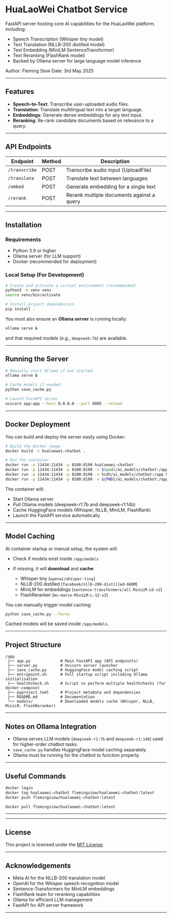 # HuaLaoWei Chatbot Service

FastAPI server hosting core AI capabilities for the HuaLaoWei platform, including:

* Speech Transcription (Whisper tiny model)
* Text Translation (NLLB-200 distilled model)
* Text Embedding (MiniLM SentenceTransformer)
* Text Reranking (FlashRank model)
* Backed by Ollama server for large language model inference

Author: Fleming Siow
Date: 3rd May 2025

---

## Features

* **Speech-to-Text**: Transcribe user-uploaded audio files.
* **Translation**: Translate multilingual text into a target language.
* **Embeddings**: Generate dense embeddings for any text input.
* **Reranking**: Re-rank candidate documents based on relevance to a query.

---

## API Endpoints

| Endpoint      | Method | Description                               |
| ------------- | ------ | ----------------------------------------- |
| `/transcribe` | POST   | Transcribe audio input (UploadFile)       |
| `/translate`  | POST   | Translate text between languages          |
| `/embed`      | POST   | Generate embedding for a single text      |
| `/rerank`     | POST   | Rerank multiple documents against a query |

---

## Installation

### Requirements

* Python 3.9 or higher
* Ollama server (for LLM support)
* Docker (recommended for deployment)

### Local Setup (For Development)

```bash
# Create and activate a virtual environment (recommended)
python3 -m venv venv
source venv/bin/activate

# Install project dependencies
pip install .
```

You must also ensure an **Ollama server** is running locally:

```bash
ollama serve &
```

and that required models (e.g., `deepseek:7b`) are available.

---

## Running the Server

```bash
# Manually start Ollama if not started
ollama serve &

# Cache models if needed
python save_cache.py

# Launch FastAPI server
uvicorn app:app --host 0.0.0.0 --port 8005 --reload
```

---

## Docker Deployment

You can build and deploy the server easily using Docker:

```bash
# Build the Docker image
docker build -t hualaowei-chatbot .

# Run the container
docker run -p 11434:11434 -p 8100:8100 hualaowei-chatbot
docker run -p 11434:11434 -p 8100:8100 -v $(pwd)/ai_models/chatbot:/app hualaowei-chatbot
docker run -p 11434:11434 -p 8100:8100 -v %cd%/ai_models/chatbot:/app hualaowei-chatbot
docker run -p 11434:11434 -p 8100:8100 -v ${PWD}/ai_models/chatbot:/app hualaowei-chatbot

```

The container will:

* Start Ollama server
* Pull Ollama models (deepseek-r1:7b and deepseek-r1:14b)
* Cache HuggingFace models (Whisper, NLLB, MiniLM, FlashRank)
* Launch the FastAPI service automatically

---

## Model Caching

At container startup or manual setup, the system will:

* Check if models exist inside `/app/models`
* If missing, it will **download** and **cache**:

  * Whisper tiny (`openai/whisper-tiny`)
  * NLLB-200 distilled (`facebook/nllb-200-distilled-600M`)
  * MiniLM for embeddings (`sentence-transformers/all-MiniLM-L6-v2`)
  * FlashReranker (`ms-marco-MiniLM-L-12-v2`)

You can manually trigger model caching:

```bash
python save_cache.py --force
```

Cached models will be saved inside `/app/models`.

---

## Project Structure

```plaintext
/app
 ├── app.py             # Main FastAPI app (API endpoints)
 ├── server.py          # Uvicorn server launcher
 ├── save_cache.py      # HuggingFace model caching script
 ├── entrypoint.sh      # Full startup script including Ollama initialisation
 ├── healthcheck.sh     # Script to perform multiple healthchecks (for docker-compose)
 ├── pyproject.toml     # Project metadata and dependencies
 ├── README.md          # Documentation
 └── models/            # Downloaded models cache (Whisper, NLLB, MiniLM, FlashReranker)
```

---

## Notes on Ollama Integration

* Ollama serves LLM models (`deepseek-r1:7b` and `deepseek-r1:14b`) used for higher-order chatbot tasks.
* `save_cache.py` handles HuggingFace model caching separately.
* Ollama must be running for the chatbot to function properly.

---

## Useful Commands

```bash
docker login
docker tag hualaowei-chatbot flemingsiow/hualaowei-chatbot:latest
docker push flemingsiow/hualaowei-chatbot:latest

docker pull flemingsiow/hualaowei-chatbot:latest

```

---

---

## License

This project is licensed under the [MIT License](https://opensource.org/licenses/MIT).

---

## Acknowledgements

* Meta AI for the NLLB-200 translation model
* OpenAI for the Whisper speech recognition model
* Sentence-Transformers for MiniLM embeddings
* FlashRank team for reranking capabilities
* Ollama for efficient LLM management
* FastAPI for API server framework

---
